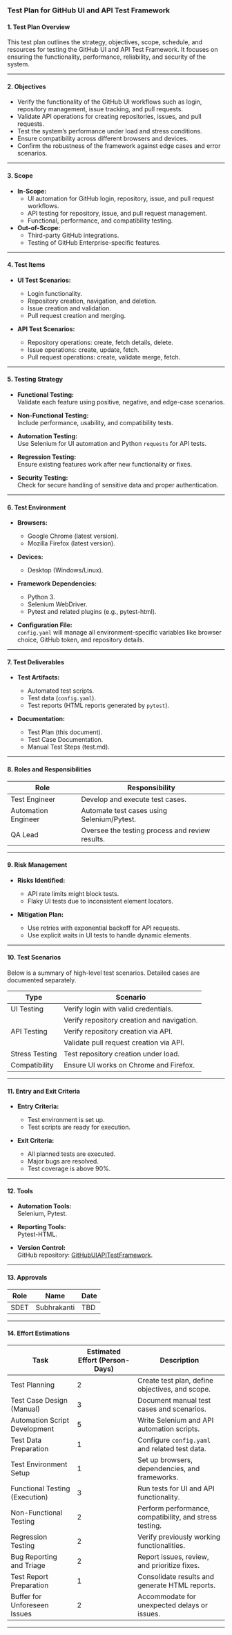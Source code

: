 ### **Test Plan for GitHub UI and API Test Framework**

#### **1. Test Plan Overview**
This test plan outlines the strategy, objectives, scope, schedule, and resources for testing the GitHub UI and API Test Framework. It focuses on ensuring the functionality, performance, reliability, and security of the system.

---

#### **2. Objectives**
- Verify the functionality of the GitHub UI workflows such as login, repository management, issue tracking, and pull requests.
- Validate API operations for creating repositories, issues, and pull requests.
- Test the system’s performance under load and stress conditions.
- Ensure compatibility across different browsers and devices.
- Confirm the robustness of the framework against edge cases and error scenarios.

---

#### **3. Scope**
- **In-Scope:**  
  - UI automation for GitHub login, repository, issue, and pull request workflows.  
  - API testing for repository, issue, and pull request management.  
  - Functional, performance, and compatibility testing.  
- **Out-of-Scope:**  
  - Third-party GitHub integrations.  
  - Testing of GitHub Enterprise-specific features.  

---

#### **4. Test Items**
- **UI Test Scenarios:**
  - Login functionality.
  - Repository creation, navigation, and deletion.
  - Issue creation and validation.
  - Pull request creation and merging.

- **API Test Scenarios:**
  - Repository operations: create, fetch details, delete.
  - Issue operations: create, update, fetch.
  - Pull request operations: create, validate merge, fetch.

---

#### **5. Testing Strategy**
- **Functional Testing:**  
  Validate each feature using positive, negative, and edge-case scenarios.  

- **Non-Functional Testing:**  
  Include performance, usability, and compatibility tests.  

- **Automation Testing:**  
  Use Selenium for UI automation and Python `requests` for API tests.  

- **Regression Testing:**  
  Ensure existing features work after new functionality or fixes.  

- **Security Testing:**  
  Check for secure handling of sensitive data and proper authentication.  

---

#### **6. Test Environment**
- **Browsers:**  
  - Google Chrome (latest version).  
  - Mozilla Firefox (latest version).  

- **Devices:**  
  - Desktop (Windows/Linux).  

- **Framework Dependencies:**  
  - Python 3.  
  - Selenium WebDriver.  
  - Pytest and related plugins (e.g., pytest-html).  

- **Configuration File:**  
  `config.yaml` will manage all environment-specific variables like browser choice, GitHub token, and repository details.

---

#### **7. Test Deliverables**
- **Test Artifacts:**  
  - Automated test scripts.  
  - Test data (`config.yaml`).  
  - Test reports (HTML reports generated by `pytest`).  

- **Documentation:**  
  - Test Plan (this document).  
  - Test Case Documentation.  
  - Manual Test Steps (test.md).  

---

#### **8. Roles and Responsibilities**
| **Role**            | **Responsibility**                       |
|----------------------|-------------------------------------------|
| Test Engineer        | Develop and execute test cases.          |
| Automation Engineer  | Automate test cases using Selenium/Pytest. |
| QA Lead              | Oversee the testing process and review results. |

---

#### **9. Risk Management**
- **Risks Identified:**
  - API rate limits might block tests.
  - Flaky UI tests due to inconsistent element locators.

- **Mitigation Plan:**
  - Use retries with exponential backoff for API requests.
  - Use explicit waits in UI tests to handle dynamic elements.

---

#### **10. Test Scenarios**
Below is a summary of high-level test scenarios. Detailed cases are documented separately.

| **Type**         | **Scenario**                                      |
|-------------------|--------------------------------------------------|
| UI Testing        | Verify login with valid credentials.             |
|                   | Verify repository creation and navigation.       |
| API Testing       | Verify repository creation via API.              |
|                   | Validate pull request creation via API.          |
| Stress Testing    | Test repository creation under load.             |
| Compatibility     | Ensure UI works on Chrome and Firefox.           |

---

#### **11. Entry and Exit Criteria**
- **Entry Criteria:**
  - Test environment is set up.  
  - Test scripts are ready for execution.  

- **Exit Criteria:**
  - All planned tests are executed.  
  - Major bugs are resolved.  
  - Test coverage is above 90%.  

---

#### **12. Tools**
- **Automation Tools:**  
  Selenium, Pytest.  

- **Reporting Tools:**  
  Pytest-HTML.  

- **Version Control:**  
  GitHub repository: [GitHubUIAPITestFramework](https://github.com/subhro01/GithubUIAPITestFramwork).  

---

#### **13. Approvals**
| **Role** | **Name**    | **Date** |
|----------|-------------|----------|
| SDET       | Subhrakanti | TBD      |

--- 

#### **14. Effort Estimations**



| **Task**                     | **Estimated Effort (Person-Days)** | **Description**                                 |
|-------------------------------|------------------------------------|------------------------------------------------|
| Test Planning                 | 2                                  | Create test plan, define objectives, and scope. |
| Test Case Design (Manual)     | 3                                  | Document manual test cases and scenarios.      |
| Automation Script Development | 5                                  | Write Selenium and API automation scripts.     |
| Test Data Preparation         | 1                                  | Configure `config.yaml` and related test data. |
| Test Environment Setup        | 1                                  | Set up browsers, dependencies, and frameworks. |
| Functional Testing (Execution)| 3                                  | Run tests for UI and API functionality.        |
| Non-Functional Testing        | 2                                  | Perform performance, compatibility, and stress testing. |
| Regression Testing            | 2                                  | Verify previously working functionalities.     |
| Bug Reporting and Triage      | 2                                  | Report issues, review, and prioritize fixes.   |
| Test Report Preparation       | 1                                  | Consolidate results and generate HTML reports. |
| Buffer for Unforeseen Issues  | 2                                  | Accommodate for unexpected delays or issues.   |

---
